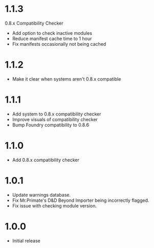 # 1.1.3

0.8.x Compatibility Checker

* Add option to check inactive modules 
* Reduce manifest cache time to 1 hour
* Fix manifests occasionally not being cached

# 1.1.2

* Make it clear when systems aren't 0.8.x compatible

# 1.1.1

* Add system to 0.8.x compatibility checker
* Improve visuals of compatibility checker
* Bump Foundry compatibility to 0.8.6

# 1.1.0

* Add 0.8.x compatibility checker

# 1.0.1

* Update warnings database.
* Fix Mr.Primate's D&D Beyond Importer being incorrectly flagged.
* Fix issue with checking module version.

# 1.0.0

* Initial release